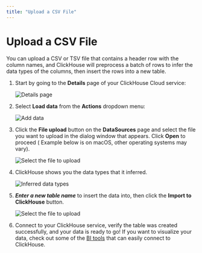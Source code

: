 ```yaml
---
title: "Upload a CSV File"
---
```


# Upload a CSV File

You can upload a CSV or TSV file that contains a header row with the column names, and ClickHouse will preprocess a batch
of rows to infer the data types of the columns, then insert the rows into a new table.

1. Start by going to the **Details** page of your ClickHouse Cloud service:

    ![Details page](./images/uploadcsv1.png)

2. Select **Load data** from the **Actions** dropdown menu:

    ![Add data](./images/uploadcsv2.png)

3. Click the **File upload** button on the **DataSources** page and select the file you want to upload in the dialog window that appears. Click **Open** to proceed ( Example below is on macOS, other operating systems may vary).

    ![Select the file to upload](./images/uploadcsv3.png)

4. ClickHouse shows you the data types that it inferred. 

    ![Inferred data types](./images/uploadcsv4.png)

5. ***Enter a new table name*** to insert the data into, then click the **Import to ClickHouse** button.

    ![Select the file to upload](./images/uploadcsv5.png)

6. Connect to your ClickHouse service, verify the table was created successfully, and your data is ready to go! If you want to visualize your data, check out some of the [BI tools](../data-visualization/index.md) that can easily connect to ClickHouse.
